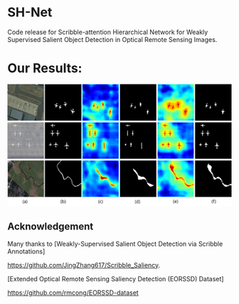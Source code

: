 # SH-Net
Code release for Scribble-attention Hierarchical Network for Weakly Supervised Salient Object Detection in Optical Remote Sensing Images.








# Our Results:

![alt text](./Visual2.png)



## Acknowledgement

Many thanks to [Weakly-Supervised Salient Object Detection via Scribble Annotations]

https://github.com/JingZhang617/Scribble_Saliency.

[Extended Optical Remote Sensing Saliency Detection (EORSSD) Dataset]

https://github.com/rmcong/EORSSD-dataset


